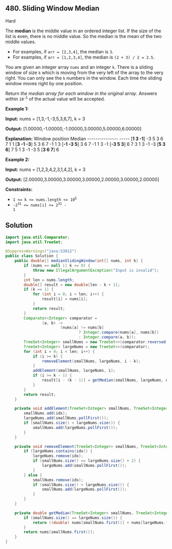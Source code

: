 ## 480\. Sliding Window Median

Hard

The **median** is the middle value in an ordered integer list. If the size of the list is even, there is no middle value. So the median is the mean of the two middle values.

*   For examples, if `arr = [2,3,4]`, the median is `3`.
*   For examples, if `arr = [1,2,3,4]`, the median is `(2 + 3) / 2 = 2.5`.

You are given an integer array `nums` and an integer `k`. There is a sliding window of size `k` which is moving from the very left of the array to the very right. You can only see the `k` numbers in the window. Each time the sliding window moves right by one position.

Return _the median array for each window in the original array_. Answers within <code>10<sup>-5</sup></code> of the actual value will be accepted.

**Example 1:**

**Input:** nums = [1,3,-1,-3,5,3,6,7], k = 3

**Output:** [1.00000,-1.00000,-1.00000,3.00000,5.00000,6.00000]

**Explanation:** Window position Median --------------- ----- [**1 3 -1**] -3 5 3 6 7 1 1 [**3 -1 -3**] 5 3 6 7 -1 1 3 [**\-1 -3 5**] 3 6 7 -1 1 3 -1 [**\-3 5 3**] 6 7 3 1 3 -1 -3 [**5 3 6**] 7 5 1 3 -1 -3 5 [**3 6 7**] 6

**Example 2:**

**Input:** nums = [1,2,3,4,2,3,1,4,2], k = 3

**Output:** [2.00000,3.00000,3.00000,3.00000,2.00000,3.00000,2.00000]

**Constraints:**

*   <code>1 <= k <= nums.length <= 10<sup>5</sup></code>
*   <code>-2<sup>31</sup> <= nums[i] <= 2<sup>31</sup> - 1</code>

## Solution

```java
import java.util.Comparator;
import java.util.TreeSet;

@SuppressWarnings("java:S3012")
public class Solution {
    public double[] medianSlidingWindow(int[] nums, int k) {
        if (nums == null || k <= 0) {
            throw new IllegalArgumentException("Input is invalid");
        }
        int len = nums.length;
        double[] result = new double[len - k + 1];
        if (k == 1) {
            for (int i = 0; i < len; i++) {
                result[i] = nums[i];
            }
            return result;
        }
        Comparator<Integer> comparator =
                (a, b) ->
                        (nums[a] != nums[b]
                                ? Integer.compare(nums[a], nums[b])
                                : Integer.compare(a, b));
        TreeSet<Integer> smallNums = new TreeSet<>(comparator.reversed());
        TreeSet<Integer> largeNums = new TreeSet<>(comparator);
        for (int i = 0; i < len; i++) {
            if (i >= k) {
                removeElement(smallNums, largeNums, i - k);
            }
            addElement(smallNums, largeNums, i);
            if (i >= k - 1) {
                result[i - (k - 1)] = getMedian(smallNums, largeNums, nums);
            }
        }
        return result;
    }

    private void addElement(TreeSet<Integer> smallNums, TreeSet<Integer> largeNums, int idx) {
        smallNums.add(idx);
        largeNums.add(smallNums.pollFirst());
        if (smallNums.size() < largeNums.size()) {
            smallNums.add(largeNums.pollFirst());
        }
    }

    private void removeElement(TreeSet<Integer> smallNums, TreeSet<Integer> largeNums, int idx) {
        if (largeNums.contains(idx)) {
            largeNums.remove(idx);
            if (smallNums.size() == largeNums.size() + 2) {
                largeNums.add(smallNums.pollFirst());
            }
        } else {
            smallNums.remove(idx);
            if (smallNums.size() < largeNums.size()) {
                smallNums.add(largeNums.pollFirst());
            }
        }
    }

    private double getMedian(TreeSet<Integer> smallNums, TreeSet<Integer> largeNums, int[] nums) {
        if (smallNums.size() == largeNums.size()) {
            return ((double) nums[smallNums.first()] + nums[largeNums.first()]) / 2;
        }
        return nums[smallNums.first()];
    }
}
```